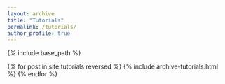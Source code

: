 ```yaml
---
layout: archive
title: "Tutorials"
permalink: /tutorials/
author_profile: true
---
```



{% include base_path %}

{% for post in site.tutorials reversed %}
  {% include archive-tutorials.html %}
{% endfor %}
